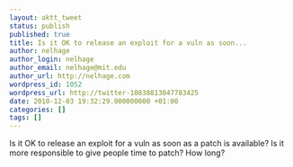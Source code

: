 ```yaml
---
layout: aktt_tweet
status: publish
published: true
title: Is it OK to release an exploit for a vuln as soon...
author: nelhage
author_login: nelhage
author_email: nelhage@mit.edu
author_url: http://nelhage.com
wordpress_id: 1052
wordpress_url: http://twitter-10838813047783425
date: 2010-12-03 19:32:29.000000000 +01:00
categories: []
tags: []
---
```

Is it OK to release an exploit for a vuln as soon as a patch is available? Is it more responsible to give people time to patch? How long?
